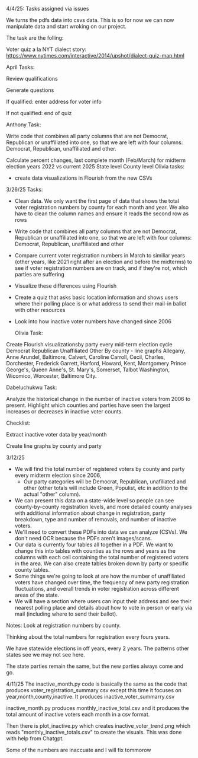 4/4/25: 
Tasks assigned via issues 

We turns the pdfs data into csvs data. This is so for now we can now manipulate data and start wroking on our project.

The task are the folling:

Voter quiz a la NYT dialect story: https://www.nytimes.com/interactive/2014/upshot/dialect-quiz-map.html

April Tasks:


Review qualifications

Generate questions

If qualified: enter address for voter info

If not qualified: end of quiz

Anthony Task:

Write code that combines all party columns that are not Democrat, Republican or unaffiliated into one, so that we are left with four columns: Democrat, Republican, unaffiliated and other.

Calculate percent changes, last complete month (Feb/March) for midterm election years 2022 vs current 2025 State level County level
Olivia tasks:
- create data visualizations in Flourish from the new CSVs 

3/26/25
Tasks: 
- Clean data. We only want the first page of data that shows the total voter registration numbers by county for each month and year. We also have to clean the column names and ensure it reads the second row as rows
- Write code that combines all party columns that are not Democrat, Republican or unaffiliated into one, so that we are left with four columns: Democrat, Republican, unaffiliated and other
- Compare current voter registration numbers in March to similiar years (other years, like 2021 right after an election and before the midterms) to see if voter registration numbers are on track, and if they're not, which parties are suffering
- Visualize these differences using Flourish
- Create a quiz that asks basic location information and shows users where their polling place is or what address to send their mail-in ballot with other resources
- Look into how inactive voter numbers have changed since 2006

  Olivia Task:

Create Flourish visualizationsby party every mid-term election cycle Democrat Republican Unaffiliated Other By county - line graphs Allegany, Anne Arundel, Baltimore, Calvert, Caroline Carroll, Cecil, Charles, Dorchester, Frederick Garrett, Harford, Howard, Kent, Montgomery Prince George's, Queen Anne's, St. Mary's, Somerset, Talbot Washington, Wicomico, Worcester, Baltimore City.

Dabeluchukwu Task:


Analyze the historical change in the number of inactive voters from 2006 to present. Highlight which counties and parties have seen the largest increases or decreases in inactive voter counts.

Checklist:

 Extract inactive voter data by year/month

 Create line graphs by county and party






3/12/25

- We will find the total number of registered voters by county and party every midterm election since 2006,
  - Our party categories will be Democrat, Republican, unafiliated and other (other totals will include Green, Populist, etc in addition to the actual "other" column).
- We can present this data on a state-wide level so people can see county-by-county registration levels, and more detailed county analyses with additional information about change in registration, party breakdown, type and number of removals, and number of inactive voters.
- We'll need to convert these PDFs into data we can analyze (CSVs). We don't need OCR because the PDFs aren't images/scans.
- Our data is currently four tables all together in a PDF. We want to change this into tables with counties as the rows and years as the columns with each cell containing the total number of registered voters in the area. We can also create tables broken down by party or specific county tables. 
- Some things we're going to look at are how the number of unaffiliated voters have changed over time, the frequency of new party registration fluctuations, and overall trends in voter registration across different areas of the state.
- We will have a section where users can input their address and see their nearest polling place and details about how to vote in person or early via mail (including where to send their ballot). 

Notes:
Look at registration numbers by county. 

Thinking about the total numbers for registration every fours years.

We have statewide elections in off years, every 2 years. The patterns other states see we may not see here.

The state parties remain the same, but the new parties always come and go.


4/11/25
The inactive_month.py code is basically the same as the code that produces voter_registration_summary csv except this time it focuses on year,month,county,inactive. It produces inactive_voter_summarry.csv

inactive_month.py produces monthly_inactive_total.csv and it produces the total amount of inactive voters each month in a csv format.

Then there is plot_inactive.py which creates inactive_voter_trend.png which reads "monthly_inactive_totals.csv" to create the visuals. This was done with help from Chatgpt.

Some of the numbers are inaccuate and I will fix tommorow
